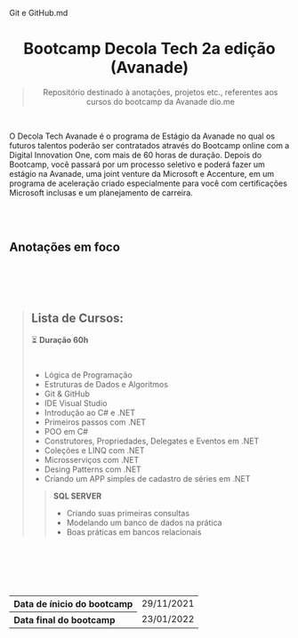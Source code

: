 Git e GitHub.md


<div align="center">
  
# Bootcamp Decola Tech 2a edição  (Avanade)
> Repositório destinado à anotações, projetos etc., referentes aos cursos do bootcamp da Avanade dio.me
</div> 
  
<br>

O Decola Tech Avanade é o programa de Estágio da Avanade no qual os futuros talentos poderão ser contratados através do Bootcamp online com a Digital Innovation One, com mais de 60 horas de duração. Depois do Bootcamp, você passará por um processo seletivo e poderá fazer um estágio na Avanade, uma joint venture da Microsoft e Accenture, em um programa de aceleração criado especialmente para você com certificações Microsoft inclusas e um planejamento de carreira.

<br>
<br>

## Anotações em foco
<!-- > <a href="https://github.com/lucasdzuc/bootcamp-avanade-dio-projetos/blob/main/Aulas/Git%e%GitHub.md#header"> ▶ Git & GitHub </a> -->

#

<br>
<br>

> ## Lista de Cursos:
> ⏳ **Duração 60h** <br>
> #
> - Lógica de Programação
> - Estruturas de Dados e Algoritmos
> - Git & GitHub
> - IDE Visual Studio
> - Introdução ao C# e .NET
> - Primeiros passos com .NET 
> - POO em C#
> - Construtores, Propriedades, Delegates e Eventos em .NET
> - Coleções e LINQ com .NET
> - Microsserviços com .NET
> - Desing Patterns com .NET
> - Criando um APP simples de cadastro de séries em .NET
> > **SQL SERVER**
> > + Criando suas primeiras consultas
> > + Modelando um banco de dados na prática
> > + Boas práticas em bancos relacionais

#

<br>
<br>
<br>


  
<!----------------------------------------------- Tabela Datas -->
<table>
  <tr>
    <th align="left">Data de ínicio do bootcamp</th>
    <td>29/11/2021</td>
  </tr>
  <tr>
    <th align="left">Data final do bootcamp</th>
    <td>23/01/2022</td>
  </tr>
</table>
<!---------------------------------------------------------------->

